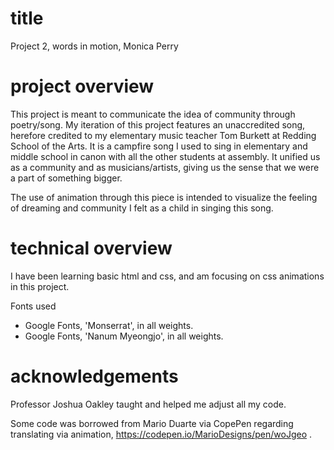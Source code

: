 # title

Project 2, words in motion, Monica Perry

# project overview

This project is meant to communicate the idea of community through poetry/song. My iteration of this project features an unaccredited song, herefore credited to my elementary music teacher Tom Burkett at Redding School of the Arts. It is a campfire song I used to sing in elementary and middle school in canon with all the other students at assembly. It unified us as a community and as musicians/artists, giving us the sense that we were a part of something bigger.

The use of animation through this piece is intended to visualize the feeling of dreaming and community I felt as a child in singing this song.

# technical overview

I have been learning basic html and css, and am focusing on css animations in this project.

Fonts used 
* Google Fonts, 'Monserrat', in all weights.
* Google Fonts, 'Nanum Myeongjo', in all weights.

# acknowledgements

Professor Joshua Oakley taught and helped me adjust all my code. 

Some code was borrowed from Mario Duarte via CopePen regarding translating via animation, https://codepen.io/MarioDesigns/pen/woJgeo .
 
